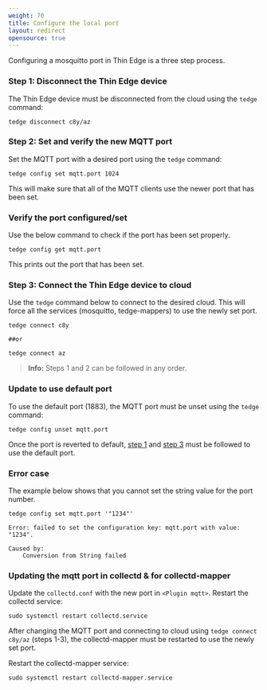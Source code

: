 ```yaml
---
weight: 70
title: Configure the local port
layout: redirect
opensource: true
---
```


Configuring a mosquitto port in Thin Edge is a three step process.

<a name="step-1"></a>
### Step 1: Disconnect the Thin Edge device

The Thin Edge device must be disconnected from the cloud using the `tedge` command:

```shell
tedge disconnect c8y/az
```  

### Step 2: Set and verify the new MQTT port

Set the MQTT port with a desired port using the `tedge` command:

```shell
tedge config set mqtt.port 1024
```

This will make sure that all of the MQTT clients use the newer port that has been set.

### Verify the port configured/set

Use the below command to check if the port has been set properly.

```shell
tedge config get mqtt.port
```

This prints out the port that has been set.

<a name="step-3"></a>
### Step 3: Connect the Thin Edge device to cloud

Use the `tedge` command below to connect to the desired cloud.
This will force all the services (mosquitto, tedge-mappers) to use the newly set port.

```shell
tedge connect c8y

##or

tedge connect az
```

>**Info:** Steps 1 and 2 can be followed in any order.

### Update to use default port

To use the default port (1883), the MQTT port must be unset using the `tedge` command:

```shell
tedge config unset mqtt.port
```

Once the port is reverted to default, [step 1](/thin-edge/thin-edge-howto-guides/#step-1-disconnect-the-thin-edge-device)
and [step 3](/thin-edge/thin-edge-howto-guides/#step-3-connect-the-thin-edge-device-to-cloud) must be followed to use the default port.

### Error case

The example below shows that you cannot set the string value for the port number.

```shell
tedge config set mqtt.port '"1234"'

Error: failed to set the configuration key: mqtt.port with value: "1234".

Caused by:
    Conversion from String failed
```

### Updating the mqtt port in collectd & for collectd-mapper

Update the `collectd.conf` with the new port in `<Plugin mqtt>`.
Restart the collectd service:

```shell
sudo systemctl restart collectd.service
```

After changing the MQTT port and connecting to cloud using `tedge connect c8y/az` (steps 1-3), the collectd-mapper must be restarted to use the newly set port.

Restart the collectd-mapper service:

```shell
sudo systemctl restart collectd-mapper.service
```
